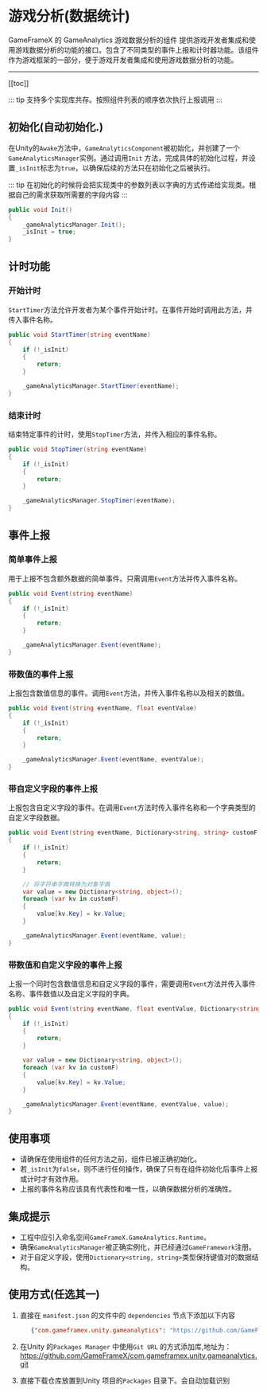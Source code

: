 # 游戏分析(数据统计)

GameFrameX 的 GameAnalytics 游戏数据分析的组件
提供游戏开发者集成和使用游戏数据分析的功能的接口。包含了不同类型的事件上报和计时器功能。该组件作为游戏框架的一部分，便于游戏开发者集成和使用游戏数据分析的功能。

---
[[toc]]

::: tip
支持多个实现库共存。按照组件列表的顺序依次执行上报调用
:::

## 初始化(自动初始化.)

在Unity的`Awake`方法中，`GameAnalyticsComponent`被初始化，并创建了一个`GameAnalyticsManager`实例。通过调用`Init`
方法，完成具体的初始化过程，并设置`_isInit`标志为`true`，以确保后续的方法只在初始化之后被执行。

::: tip
在初始化的时候将会把实现类中的参数列表以字典的方式传递给实现类。根据自己的需求获取所需要的字段内容
:::

```csharp
public void Init()
{
    _gameAnalyticsManager.Init();
    _isInit = true;
}
```

## 计时功能

### 开始计时

`StartTimer`方法允许开发者为某个事件开始计时。在事件开始时调用此方法，并传入事件名称。

```csharp
public void StartTimer(string eventName)
{
    if (!_isInit)
    {
        return;
    }

    _gameAnalyticsManager.StartTimer(eventName);
}
```

### 结束计时

结束特定事件的计时，使用`StopTimer`方法，并传入相应的事件名称。

```csharp
public void StopTimer(string eventName)
{
    if (!_isInit)
    {
        return;
    }

    _gameAnalyticsManager.StopTimer(eventName);
}
```

## 事件上报

### 简单事件上报

用于上报不包含额外数据的简单事件。只需调用`Event`方法并传入事件名称。

```csharp
public void Event(string eventName)
{
    if (!_isInit)
    {
        return;
    }

    _gameAnalyticsManager.Event(eventName);
}
```

### 带数值的事件上报

上报包含数值信息的事件。调用`Event`方法，并传入事件名称以及相关的数值。

```csharp
public void Event(string eventName, float eventValue)
{
    if (!_isInit)
    {
        return;
    }

    _gameAnalyticsManager.Event(eventName, eventValue);
}
```

### 带自定义字段的事件上报

上报包含自定义字段的事件。在调用`Event`方法时传入事件名称和一个字典类型的自定义字段数据。

```csharp
public void Event(string eventName, Dictionary<string, string> customF)
{
    if (!_isInit)
    {
        return;
    }

    // 将字符串字典转换为对象字典
    var value = new Dictionary<string, object>();
    foreach (var kv in customF)
    {
        value[kv.Key] = kv.Value;
    }

    _gameAnalyticsManager.Event(eventName, value);
}
```

### 带数值和自定义字段的事件上报

上报一个同时包含数值信息和自定义字段的事件，需要调用`Event`方法并传入事件名称、事件数值以及自定义字段的字典。

```csharp
public void Event(string eventName, float eventValue, Dictionary<string, string> customF)
{
    if (!_isInit)
    {
        return;
    }

    var value = new Dictionary<string, object>();
    foreach (var kv in customF)
    {
        value[kv.Key] = kv.Value;
    }

    _gameAnalyticsManager.Event(eventName, eventValue, value);
}
```

## 使用事项

- 请确保在使用组件的任何方法之前，组件已被正确初始化。
- 若`_isInit`为`false`，则不进行任何操作，确保了只有在组件初始化后事件上报或计时才有效作用。
- 上报的事件名称应该具有代表性和唯一性，以确保数据分析的准确性。

## 集成提示

- 工程中应引入命名空间`GameFrameX.GameAnalytics.Runtime`。
- 确保`GameAnalyticsManager`被正确实例化，并已经通过`GameFramework`注册。
- 对于自定义字段，使用`Dictionary<string, string>`类型保持键值对的数据结构。

## 使用方式(任选其一)

1. 直接在 `manifest.json` 的文件中的 `dependencies` 节点下添加以下内容
   ```json
      {"com.gameframex.unity.gameanalytics": "https://github.com/GameFrameX/com.gameframex.unity.gameanalytics.git"}
    ```
2. 在Unity 的`Packages Manager` 中使用`Git URL`
   的方式添加库,地址为：https://github.com/GameFrameX/com.gameframex.unity.gameanalytics.git

3. 直接下载仓库放置到Unity 项目的`Packages` 目录下。会自动加载识别
